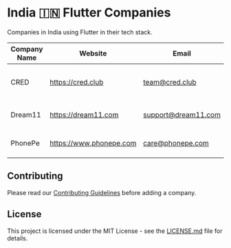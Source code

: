 # India 🇮🇳 Flutter Companies

Companies in India using Flutter in their tech stack.

| Company Name | Website                 | Email               | LinkedIn                                            | Flutter Usage           | Location  |
| ------------ | ----------------------- | ------------------- | --------------------------------------------------- | ----------------------- | --------- |
| CRED         | https://cred.club       | team@cred.club      | [CRED](https://www.linkedin.com/company/cred-club)  | Credit card payment app | Bangalore |
| Dream11      | https://dream11.com     | support@dream11.com | [Dream11](https://www.linkedin.com/company/dream11) | Main mobile application | Mumbai    |
| PhonePe      | https://www.phonepe.com | care@phonepe.com    | [PhonePe](https://www.linkedin.com/company/phonepe) | Digital payments app    | Bangalore |

## Contributing

Please read our [Contributing Guidelines](/CONTRIBUTING.md) before adding a company.

## License

This project is licensed under the MIT License - see the [LICENSE.md](/LICENSE.md) file for details.
